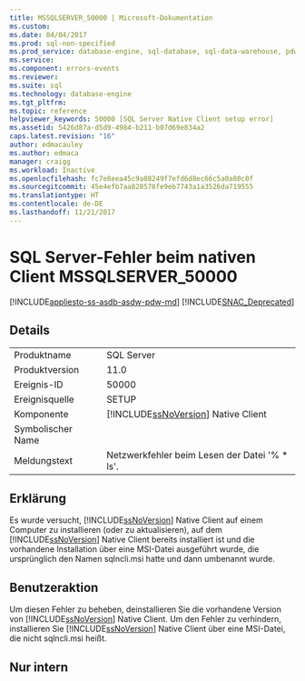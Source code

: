 ```yaml
---
title: MSSQLSERVER_50000 | Microsoft-Dokumentation
ms.custom: 
ms.date: 04/04/2017
ms.prod: sql-non-specified
ms.prod_service: database-engine, sql-database, sql-data-warehouse, pdw
ms.service: 
ms.component: errors-events
ms.reviewer: 
ms.suite: sql
ms.technology: database-engine
ms.tgt_pltfrm: 
ms.topic: reference
helpviewer_keywords: 50000 [SQL Server Native Client setup error]
ms.assetid: 5426d87a-d5d9-4984-b211-b07d69e834a2
caps.latest.revision: "16"
author: edmacauley
ms.author: edmaca
manager: craigg
ms.workload: Inactive
ms.openlocfilehash: fc7e8eea45c9a08249f7efd6d8ec66c5a0a80c0f
ms.sourcegitcommit: 45e4efb7aa828578fe9eb7743a1a3526da719555
ms.translationtype: HT
ms.contentlocale: de-DE
ms.lasthandoff: 11/21/2017
---
```

# <a name="sql-server-native-client-error-mssqlserver50000"></a>SQL Server-Fehler beim nativen Client MSSQLSERVER_50000
[!INCLUDE[appliesto-ss-asdb-asdw-pdw-md](../../includes/appliesto-ss-asdb-asdw-pdw-md.md)]
[!INCLUDE[SNAC_Deprecated](../../includes/snac-deprecated.md)]

    
## <a name="details"></a>Details  
  
|||  
|-|-|  
|Produktname|SQL Server|  
|Produktversion|11.0|  
|Ereignis-ID|50000|  
|Ereignisquelle|SETUP|  
|Komponente|[!INCLUDE[ssNoVersion](../../includes/ssnoversion-md.md)] Native Client|  
|Symbolischer Name||  
|Meldungstext|Netzwerkfehler beim Lesen der Datei '% * ls'.|  
  
## <a name="explanation"></a>Erklärung  
 Es wurde versucht, [!INCLUDE[ssNoVersion](../../includes/ssnoversion-md.md)] Native Client auf einem Computer zu installieren (oder zu aktualisieren), auf dem [!INCLUDE[ssNoVersion](../../includes/ssnoversion-md.md)] Native Client bereits installiert ist und die vorhandene Installation über eine MSI-Datei ausgeführt wurde, die ursprünglich den Namen sqlncli.msi hatte und dann umbenannt wurde.  
  
## <a name="user-action"></a>Benutzeraktion  
 Um diesen Fehler zu beheben, deinstallieren Sie die vorhandene Version von [!INCLUDE[ssNoVersion](../../includes/ssnoversion-md.md)] Native Client. Um den Fehler zu verhindern, installieren Sie [!INCLUDE[ssNoVersion](../../includes/ssnoversion-md.md)] Native Client über eine MSI-Datei, die nicht sqlncli.msi heißt.  
  
## <a name="internal-only"></a>Nur intern  
  
